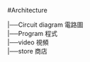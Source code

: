 #Architecture

|──Circuit diagram  電路圖  
|──Program          程式  
|──video            視頻  
|──store            商店  
